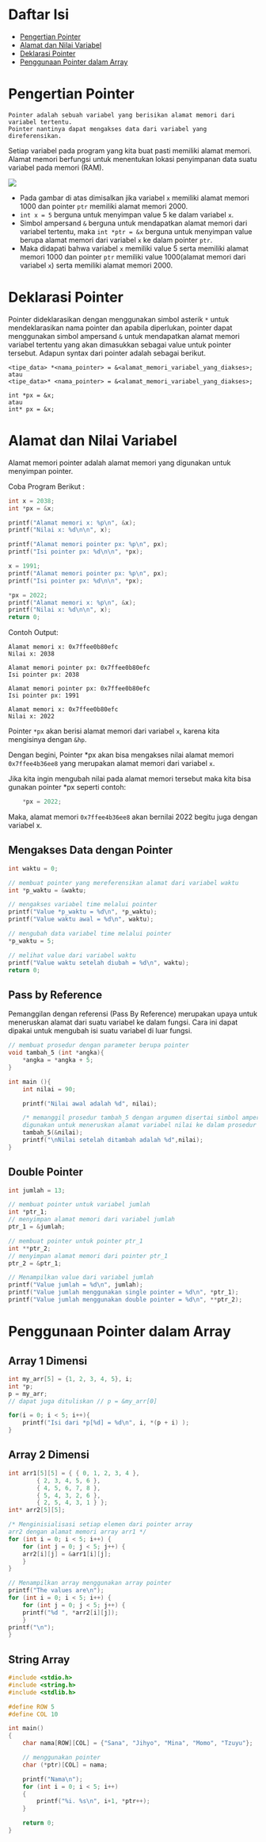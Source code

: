 # Daftar Isi
* [Pengertian Pointer](#pengertian-pointer)
* [Alamat dan Nilai Variabel](#alamat-dan-nilai-variabel)
* [Deklarasi Pointer](#deklarasi-pointer)
* [Penggunaan Pointer dalam Array](#penggunaan-pointer-dalam-array)
# Pengertian Pointer
````
Pointer adalah sebuah variabel yang berisikan alamat memori dari variabel tertentu. 
Pointer nantinya dapat mengakses data dari variabel yang direferensikan.
````
Setiap variabel pada program yang kita buat pasti memiliki alamat memori. Alamat memori berfungsi untuk menentukan lokasi penyimpanan data suatu variabel pada memori (RAM).

![](https://upload.wikimedia.org/wikipedia/commons/thumb/b/b4/Pointers.svg/1200px-Pointers.svg.png)
- Pada gambar di atas dimisalkan jika variabel `x` memiliki alamat memori 1000 dan pointer `ptr` memiliki alamat memori 2000.
- `int x = 5` berguna untuk menyimpan value 5 ke dalam variabel `x`.
- Simbol ampersand `&` berguna untuk mendapatkan alamat memori dari variabel tertentu, maka `int *ptr = &x` berguna untuk menyimpan value berupa alamat memori dari variabel `x` ke dalam pointer `ptr`.
- Maka didapati bahwa variabel `x` memiliki value 5 serta memiliki alamat memori 1000 dan pointer `ptr` memiliki value 1000(alamat memori dari variabel `x`) serta memiliki alamat memori 2000.


# Deklarasi Pointer
Pointer dideklarasikan dengan menggunakan simbol asterik `*` untuk mendeklarasikan nama pointer dan apabila diperlukan, pointer dapat menggunakan simbol ampersand `&` untuk mendapatkan alamat memori variabel tertentu yang akan dimasukkan sebagai value untuk pointer tersebut. Adapun syntax dari pointer adalah sebagai berikut.
````
<tipe_data> *<nama_pointer> = &<alamat_memori_variabel_yang_diakses>;
atau
<tipe_data>* <nama_pointer> = &<alamat_memori_variabel_yang_diakses>;

int *px = &x;
atau
int* px = &x; 
````

# Alamat dan Nilai Variabel
Alamat memori pointer adalah alamat memori yang digunakan untuk menyimpan pointer. 

Coba Program Berikut :
````C
int x = 2038;
int *px = &x;

printf("Alamat memori x: %p\n", &x);
printf("Nilai x: %d\n\n", x);

printf("Alamat memori pointer px: %p\n", px);
printf("Isi pointer px: %d\n\n", *px);

x = 1991;
printf("Alamat memori pointer px: %p\n", px);
printf("Isi pointer px: %d\n\n", *px);

*px = 2022;
printf("Alamat memori x: %p\n", &x);
printf("Nilai x: %d\n\n", x);
return 0;
````
Contoh Output:
````
Alamat memori x: 0x7ffee0b80efc
Nilai x: 2038

Alamat memori pointer px: 0x7ffee0b80efc
Isi pointer px: 2038

Alamat memori pointer px: 0x7ffee0b80efc
Isi pointer px: 1991

Alamat memori x: 0x7ffee0b80efc
Nilai x: 2022
````
Pointer `*px` akan berisi alamat memori dari variabel `x`, karena kita mengisinya dengan `&hp`.

Dengan begini,
Pointer *px akan bisa mengakses nilai alamat memori `0x7ffee4b36ee8` yang merupakan alamat memori dari variabel `x`.

Jika kita ingin mengubah nilai pada alamat memori tersebut maka kita bisa gunakan pointer *px seperti contoh:
````C
    *px = 2022;
````
Maka, alamat memori `0x7ffee4b36ee8` akan bernilai 2022 begitu juga dengan variabel x.

## Mengakses Data dengan Pointer
````C
int waktu = 0;

// membuat pointer yang mereferensikan alamat dari variabel waktu
int *p_waktu = &waktu;

// mengakses variabel time melalui pointer
printf("Value *p_waktu = %d\n", *p_waktu);
printf("Value waktu awal = %d\n", waktu);

// mengubah data variabel time melalui pointer
*p_waktu = 5;

// melihat value dari variabel waktu
printf("Value waktu setelah diubah = %d\n", waktu);
return 0;
````
## Pass by Reference
Pemanggilan dengan referensi (Pass By Reference) merupakan upaya untuk meneruskan alamat dari suatu variabel ke dalam fungsi. Cara ini dapat dipakai untuk mengubah isi suatu variabel di luar fungsi.
````C
// membuat prosedur dengan parameter berupa pointer
void tambah_5 (int *angka){
    *angka = *angka + 5;
}

int main (){
    int nilai = 90;

    printf("Nilai awal adalah %d", nilai);

    /* memanggil prosedur tambah_5 dengan argumen disertai simbol ampersand `&` yang
    digunakan untuk meneruskan alamat variabel nilai ke dalam prosedur tambah_5 */
    tambah_5(&nilai);
    printf("\nNilai setelah ditambah adalah %d",nilai);
}
````
## Double Pointer
````C
int jumlah = 13;

// membuat pointer untuk variabel jumlah
int *ptr_1;
// menyimpan alamat memori dari variabel jumlah
ptr_1 = &jumlah;

// membuat pointer untuk pointer ptr_1
int **ptr_2;
// menyimpan alamat memori dari pointer ptr_1
ptr_2 = &ptr_1;

// Menampilkan value dari variabel jumlah
printf("Value jumlah = %d\n", jumlah);
printf("Value jumlah menggunakan single pointer = %d\n", *ptr_1);
printf("Value jumlah menggunakan double pointer = %d\n", **ptr_2);
````
# Penggunaan Pointer dalam Array
## Array 1 Dimensi
````C
int my_arr[5] = {1, 2, 3, 4, 5}, i;
int *p;
p = my_arr;
// dapat juga dituliskan // p = &my_arr[0]

for(i = 0; i < 5; i++){
    printf("Isi dari *p[%d] = %d\n", i, *(p + i) );
}
````
## Array 2 Dimensi
````C
int arr1[5][5] = { { 0, 1, 2, 3, 4 },
		{ 2, 3, 4, 5, 6 },
		{ 4, 5, 6, 7, 8 },
		{ 5, 4, 3, 2, 6 },
		{ 2, 5, 4, 3, 1 } };
int* arr2[5][5];

/* Menginisialisasi setiap elemen dari pointer array
arr2 dengan alamat memori array arr1 */
for (int i = 0; i < 5; i++) {
    for (int j = 0; j < 5; j++) {
	arr2[i][j] = &arr1[i][j];
    }
}

// Menampilkan array menggunakan array pointer
printf("The values are\n");
for (int i = 0; i < 5; i++) {
    for (int j = 0; j < 5; j++) {
	printf("%d ", *arr2[i][j]);
    }
printf("\n");
}
````
## String Array
````C
#include <stdio.h>
#include <string.h>
#include <stdlib.h>

#define ROW 5
#define COL 10

int main()
{
    char nama[ROW][COL] = {"Sana", "Jihyo", "Mina", "Momo", "Tzuyu"};

    // menggunakan pointer
    char (*ptr)[COL] = nama;

    printf("Nama\n");
    for (int i = 0; i < 5; i++)
    {
        printf("%i. %s\n", i+1, *ptr++);
    }

    return 0;
}
````
